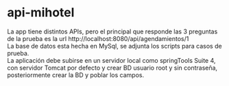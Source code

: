 # api-mihotel
La app tiene distintos APIs, pero el principal que responde las 3 preguntas de la prueba es la url http://localhost:8080/api/agendamientos/1
<br>
La base de datos esta hecha en MySql, se adjunta los scripts para casos de prueba.
<br>
La aplicación debe subirse en un servidor local como springTools Suite 4, con servidor Tomcat por defecto y crear BD usuario root y sin contraseña, posteriormente crear la BD y poblar los campos.
